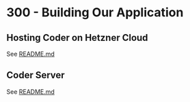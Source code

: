 # 300 - Building Our Application

## Hosting Coder on Hetzner Cloud

See [README.md](./100/README.md)

## Coder Server

See [README.md](./200/README.md)
